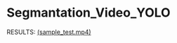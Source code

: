 # Segmantation_Video_YOLO
RESULTS: [(sample_test.mp4)](https://github.com/Sahmah/Segmantation_Video_YOLO/blob/71b4614e853939c08bdf81ffb64f6697f36401df/sample_test.mp4)
